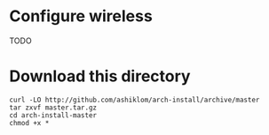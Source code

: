 # Configure wireless

TODO

# Download this directory

```
curl -LO http://github.com/ashiklom/arch-install/archive/master
tar zxvf master.tar.gz
cd arch-install-master
chmod +x *
```


